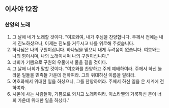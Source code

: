 ## 이사야 12장

### 찬양의 노래
1. 그 날에 네가 노래할 것이다. "여호와여, 내가 주님을 찬양합니다. 주께서 전에는 내게 진노하셨으나, 이제는 진노를 거두시고 나를 위로해 주셨습니다.
2. 하나님은 나의 구원이십니다. 하나님을 믿으니 내게 두려움이 없습니다. 여호와는 나의 힘이시며, 나의 노래이시며 나의 구원이십니다."
3. 너희가 기쁨으로 구원의 우물에서 물을 길을 것이다.
4. 그 날에 너희가 말할 것이다. "여호와를 찬양하고 주께 예배하여라. 주께서 하신 놀라운 일들을 민족들 가운데 전하여라. 그의 위대하신 이름을 알려라.
5. 여호와께서 위대한 일을 하셨으니, 그를 찬양하여라. 주께서 하신 일을 온 세계에 전하여라.
6. 시온에 사는 사람들아, 기쁨으로 외치고 노래하여라. 이스라엘의 거룩하신 분이 너희 가운데 위대한 일을 하셨다."